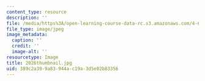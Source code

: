 ```yaml
---
content_type: resource
description: ''
file: /media/https%3A/open-learning-course-data-rc.s3.amazonaws.com/4-614-religious-architecture-and-islamic-cultures-fall-2002/389c2a399a83944ac19a3d5e02b83356_2026thumbnail.jpg
file_type: image/jpeg
image_metadata:
  caption: ''
  credit: ''
  image-alt: ''
resourcetype: Image
title: 2026thumbnail.jpg
uid: 389c2a39-9a83-944a-c19a-3d5e02b83356
---
```

